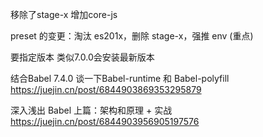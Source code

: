 
移除了stage-x
增加core-js


preset 的变更：淘汰 es201x，删除 stage-x，强推 env (重点)

要指定版本 类似7.0.0会安装最新版本

结合Babel 7.4.0 谈一下Babel-runtime 和 Babel-polyfill
https://juejin.cn/post/6844903869353295879

深入浅出 Babel 上篇：架构和原理 + 实战
https://juejin.cn/post/6844903956905197576

